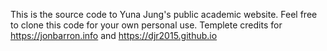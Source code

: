 This is the source code to Yuna Jung's public academic website. Feel free to clone this code for your own personal use.
Templete credits for https://jonbarron.info and https://djr2015.github.io
